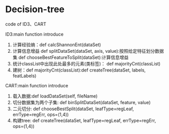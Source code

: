 # Decision-tree
code of ID3、CART 
  
ID3:main function introduce 

1. 计算经验熵：def calcShannonEnt(dataSet)
2. 计算信息增益
     def splitDataSet(dataSet, axis, value):按照给定特征划分数据集
     def chooseBestFeatureToSplit(dataSet):计算信息增益
3. 统计classList中出现此处最多的元素(类标签)： def majorityCnt(classList)
4. 建树：def majorityCnt(classList):def createTree(dataSet, labels, featLabels)


CART:main function introduce
1. 载入数据:def loadDataSet(self, fileName)
2. 切分数据集为两个子集: def binSplitDataSet(dataSet, feature, value)
3. 二元切分: def chooseBestSplit(dataSet, leafType=regLeaf, errType=regErr, ops=(1,4))
4. 构建tree: def createTree(dataSet, leafType=regLeaf, errType=regErr, ops=(1,4))






